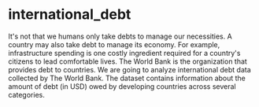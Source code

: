 # international_debt
It's not that we humans only take debts to manage our necessities. A country may also take debt to manage its economy. For example, infrastructure spending is one costly ingredient required for a country's citizens to lead comfortable lives. The World Bank is the organization that provides debt to countries. We are going to analyze international debt data collected by The World Bank. The dataset contains information about the amount of debt (in USD) owed by developing countries across several categories.

